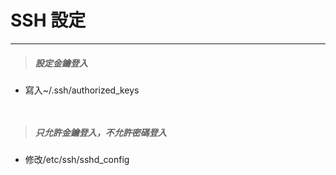 # SSH 設定

---

> ##### 設定金鑰登入

* 寫入~/.ssh/authorized\_keys

```


```

> ##### 只允許金鑰登入，不允許密碼登入

* 修改/etc/ssh/sshd\_config

```


```



